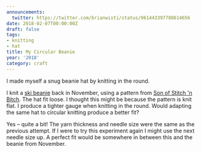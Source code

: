 ```yaml
---
announcements:
  twitter: https://twitter.com/brianwisti/status/961443397788614656
date: 2018-02-07T00:00:00Z
draft: false
tags:
- knitting
- hat
title: My Circular Beanie
year: '2018'
category: craft
---
```


I made myself a snug beanie hat by knitting in the round.
<!--more-->

I knit a [ski beanie][] back in November, using a pattern from [Son of Stitch 'n Bitch][]. The hat fit loose.
I thought this might be because the pattern is knit flat. I produce a tighter gauge when knitting in the
round. Would adapting the same hat to circular knitting produce a better fit?

Yes – quite a bit! The yarn thickness and needle size were the same as the previous attempt. If I were to try
this experiment again I might use the next needle size up. A perfect fit would be somewhere in between this
and the beanie from November.

[ski beanie]: /2017/11/19/my-ski-beanie
[Son of Stitch 'n Bitch]: https://www.goodreads.com/book/show/170305.Son_of_Stitch_n_Bitch


